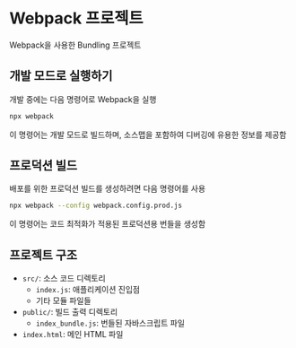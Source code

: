 # Webpack 프로젝트

Webpack을 사용한 Bundling 프로젝트

## 개발 모드로 실행하기

개발 중에는 다음 명령어로 Webpack을 실행

```bash
npx webpack
```

이 명령어는 개발 모드로 빌드하며, 소스맵을 포함하여 디버깅에 유용한 정보를 제공함

## 프로덕션 빌드

배포를 위한 프로덕션 빌드를 생성하려면 다음 명령어를 사용

```bash
npx webpack --config webpack.config.prod.js
```

이 명령어는 코드 최적화가 적용된 프로덕션용 번들을 생성함

## 프로젝트 구조

- `src/`: 소스 코드 디렉토리
  - `index.js`: 애플리케이션 진입점
  - 기타 모듈 파일들
- `public/`: 빌드 출력 디렉토리
  - `index_bundle.js`: 번들된 자바스크립트 파일
- `index.html`: 메인 HTML 파일
